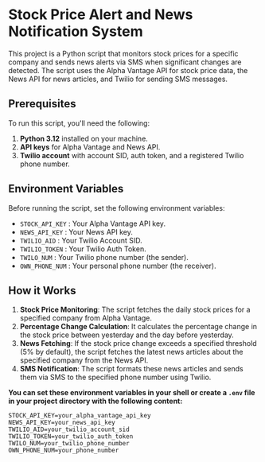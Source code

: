 # Stock Price Alert and News Notification System

This project is a Python script that monitors stock prices for a specific company and sends news alerts via SMS when significant changes are detected. The script uses the Alpha Vantage API for stock price data, the News API for news articles, and Twilio for sending SMS messages.

## Prerequisites

To run this script, you'll need the following:

1. **Python 3.12** installed on your machine.
2. **API keys** for Alpha Vantage and News API.
3. **Twilio account** with account SID, auth token, and a registered Twilio phone number.

## Environment Variables

Before running the script, set the following environment variables:

- `STOCK_API_KEY` : Your Alpha Vantage API key.
- `NEWS_API_KEY` : Your News API key.
- `TWILIO_AID` : Your Twilio Account SID.
- `TWILIO_TOKEN` : Your Twilio Auth Token.
- `TWILO_NUM` : Your Twilio phone number (the sender).
- `OWN_PHONE_NUM` : Your personal phone number (the receiver).

## How it Works
1. **Stock Price Monitoring**: The script fetches the daily stock prices for a specified company from Alpha Vantage.
2. **Percentage Change Calculation**: It calculates the percentage change in the stock price between yesterday and the day before yesterday.
3. **News Fetching**: If the stock price change exceeds a specified threshold (5% by default), the script fetches the latest news articles about the specified company from the News API.
4. **SMS Notification**: The script formats these news articles and sends them via SMS to the specified phone number using Twilio.



**You can set these environment variables in your shell or create a `.env` file in your project directory with the following content:**

```plaintext
STOCK_API_KEY=your_alpha_vantage_api_key
NEWS_API_KEY=your_news_api_key
TWILIO_AID=your_twilio_account_sid
TWILIO_TOKEN=your_twilio_auth_token
TWILO_NUM=your_twilio_phone_number      
OWN_PHONE_NUM=your_phone_number



